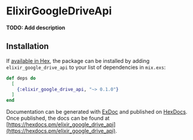 # ElixirGoogleDriveApi

**TODO: Add description**

## Installation

If [available in Hex](https://hex.pm/docs/publish), the package can be installed
by adding `elixir_google_drive_api` to your list of dependencies in `mix.exs`:

```elixir
def deps do
  [
    {:elixir_google_drive_api, "~> 0.1.0"}
  ]
end
```

Documentation can be generated with [ExDoc](https://github.com/elixir-lang/ex_doc)
and published on [HexDocs](https://hexdocs.pm). Once published, the docs can
be found at [https://hexdocs.pm/elixir_google_drive_api](https://hexdocs.pm/elixir_google_drive_api).

